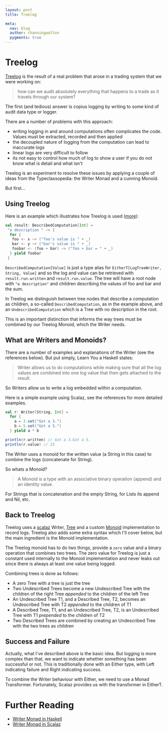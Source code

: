 ```yaml
---
layout: post
title: Treelog

meta:
  nav: blog
  author: channingwalton
  pygments: true
---
```


Treelog
=======

[Treelog](https://github.com/lancewalton/treelog) is the result of a real problem that arose in a trading system that we were working on: 
> how can we audit absolutely everything that happens to a trade as it travels through our system?

The first (and tedious) answer is copius logging by writing to some kind of audit data type or logger.

There are a number of problems with this approach:

- writing logging in and around computations often complicates the code. Values must be extracted, recorded and then applied
- the decoupled nature of logging from the computation can lead to inaccurate logs
- linear logs are very difficult to follow
- its not easy to control how much of log to show a user if you do not know what is detail and what isn't

Treelog is an experiment to resolve these issues by applying a couple of ideas from the Typeclassopedia: the Writer Monad and a cunning Monoid.

But first…

Using Treelog
-------------
Here is an example which illustrates how Treelog is used ([more](https://github.com/lancewalton/treelog#treelog-examples)):

```scala
val result: DescribedComputation[Int] = 
 "a description " ~< { 
  for {
   foo <- x ~> ("foo's value is " + _)
   bar <- y ~> ("bar's value is " + _)
   foobar <- (foo + bar) ~> ("foo + bar = " + _)
  } yield foobar 
 }
```

`DescribedComputation[Value]` is just a type alias for `EitherT[LogTreeWriter, String, Value]` and so the log and value can be retrieved with `result.run.written` and `result.run.value`. The tree will have a root node with `"a description"` and children describing the values of foo and bar and the sum.

In Treelog we distinguish between tree nodes that describe a computation as children, a so-called `DescribedComputation`, as in the example above, and an `UndescribedComputation` which is a Tree with no description in the root.

This is an important distinction that informs the way trees must be combined by our Treelog Monoid, which the Writer needs.

What are Writers and Monoids?
-----------------

There are a number of examples and explanations of the Writer (see the references below). But put simply, Learn You a Haskell states: 
> Writer allows us to do computations while making sure that all the log values are combined into one log value that then gets attached to the result.

So Writers allow us to write a log embedded within a computation.

Here is a simple example using Scalaz, see the references for more detailed examples.

```scala
val r: Writer[String, Int] = 
  for {
    a ← 3.set("Got a 3.")
    b ← 5.set("Got a 5.")
  } yield a * b

println(r.written) // Got a 3.Got a 5.
println(r.value) // 15
```
The Writer uses a monoid for the written value (a String in this case) to combine the logs (concatenate for String).

So whats a Monoid? 
> A Monoid is a type with an associative binary operation (append) and an identity value. 

For Strings that is concatenation and the empty String, for Lists its append and Nil, etc.

Back to Treelog
---------------

Treelog uses a [scalaz](http://typelevel.org/) Writer, [Tree](https://github.com/scalaz/scalaz/blob/master/core/src/main/scala/scalaz/Tree.scala) and a custom [Monoid](https://github.com/scalaz/scalaz/blob/master/core/src/main/scala/scalaz/Monoid.scala) implementation to record logs. Treelog also adds some extra syntax which I'll cover below, but the main ingredient is the Monoid implementation.

The Treelog monoid has to do two things, provide a `zero` value and a binary operation that combines two trees. The zero value for Treelog is just a constant used internally to the Monoid implementation and never leaks out since there is always at least one value being logged.

Combining trees is done as follows:

- A zero Tree with a tree is just the tree
- Two Undescribed Trees become a new Undescribed Tree with the children of the right Tree *appended* to the children of the left Tree
- An Undescribed Tree T1, and a Described Tree, T2, becomes an Undescribed Tree with T2 *appended* to the children of T1
- A Described Tree, T1, and an Undescribed Tree, T2, is an Undescribed Tree with T1 *prepended* to the children of T2
- Two Described Trees are combined by creating an Undescribed Tree with the two trees as children

Success and Failure
---------

Actually, what I've described above is the basic idea. But logging is more complex than that, we want to indicate whether something has been successful or not. This is traditionally done with an Either type, with Left indicating failure and Right indicating success.

To combine the Writer behaviour with Either, we need to use a Monad Transformer. Fortunately, Scalaz provides us with the transformer in EitherT.

Further Reading
===============

- [Writer Monad in Haskell](http://learnyouahaskell.com/for-a-few-monads-more)
- [Writer Monad in Scalaz](http://eed3si9n.com/learning-scalaz-day6)